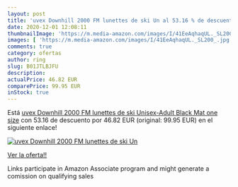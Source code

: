 ```yaml
---
layout: post
title: 'uvex Downhill 2000 FM lunettes de ski Un al 53.16 % de descuento'
date: 2020-12-01 12:08:11
thumbnailImage: 'https://m.media-amazon.com/images/I/41EeAqhaqUL._SL200_.jpg'
images: [ 'https://m.media-amazon.com/images/I/41EeAqhaqUL._SL200_.jpg' ]
comments: true
category: ofertas
author: ring
slug: B01JTLBJFU
description:
actualPrice: 46.82 EUR
comparePrice: 99.95 EUR
inStock: true
---
```


Está [uvex Downhill 2000 FM lunettes de ski Unisex-Adult  Black Mat  one size](https://www.amazon.fr/dp/B01JTLBJFU/?tag=tolees0d-21) con 53.16 de descuento por 46.82 EUR (original: 99.95 EUR) en el siguiente enlace!

[![uvex Downhill 2000 FM lunettes de ski Un](https://m.media-amazon.com/images/I/41EeAqhaqUL._SL200_.jpg)](https://www.amazon.fr/dp/B01JTLBJFU/?tag=tolees0d-21)

[Ver la oferta!!](https://www.amazon.fr/dp/B01JTLBJFU/?tag=tolees0d-21)

Links participate in Amazon Associate program and might generate a comission on qualifying sales


